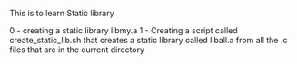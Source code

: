 This is to learn Static library

0 - creating a static library libmy.a
1 - Creating a script called create_static_lib.sh that creates a static library called liball.a from all the .c files that are in the current directory
